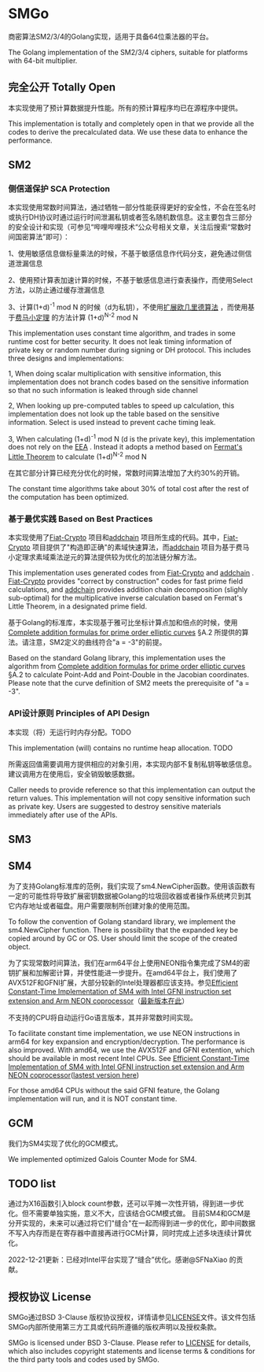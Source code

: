 # SMGo

商密算法SM2/3/4的Golang实现，适用于具备64位乘法器的平台。

The Golang implementation of the SM2/3/4 ciphers, suitable for platforms with 64-bit multiplier.

## 完全公开 Totally Open

本实现使用了预计算数据提升性能。所有的预计算程序均已在源程序中提供。

This implementation is totally and completely open in that we provide all the codes to derive the precalculated data. We use these data to enhance the performance.

## SM2
### 侧信道保护 SCA Protection

本实现使用常数时间算法，通过牺牲一部分性能获得更好的安全性，不会在签名时或执行DH协议时通过运行时间泄漏私钥或者签名随机数信息。这主要包含三部分的安全设计和实现（可参见“哔哩哔哩技术“公众号相关文章，关注后搜索“常数时间国密算法”即可）：

1、使用敏感信息做标量乘法的时候，不基于敏感信息作代码分支，避免通过侧信道泄漏信息

2、使用预计算表加速计算的时候，不基于敏感信息进行查表操作，而使用Select方法，以防止通过缓存泄漏信息

3、计算(1+d)<sup>-1</sup> mod N 的时候（d为私钥），不使用[扩展欧几里德算法](https://en.wikipedia.org/wiki/Extended_Euclidean_algorithm) ，而使用基于[费马小定理](https://en.wikipedia.org/wiki/Fermat%27s_little_theorem) 的方法计算 (1+d)<sup>N-2</sup> mod N

This implementation uses constant time algorithm, and trades in some runtime cost for better security. It does not leak timing information of private key or random number during signing or DH protocol. This includes three designs and implementations:

1, When doing scalar multiplication with sensitive information, this implementation does not branch codes based on the sensitive information so that no such information is leaked through side channel

2, When looking up pre-computed tables to speed up calculation, this implementation does not look up the table based on the sensitive information. Select is used instead to prevent cache timing leak.

3, When calculating (1+d)<sup>-1</sup> mod N (d is the private key), this implementation does not rely on the [EEA](https://en.wikipedia.org/wiki/Extended_Euclidean_algorithm) . Instead it adopts a method based on [Fermat's Little Theorem](https://en.wikipedia.org/wiki/Fermat%27s_little_theorem) to calculate (1+d)<sup>N-2</sup> mod N

在其它部分计算已经充分优化的时候，常数时间算法增加了大约30%的开销。

The constant time algorithms take about 30% of total cost after the rest of the computation has been optimized.

### 基于最优实践 Based on Best Practices

本实现使用了[Fiat-Crypto](https://github.com/mit-plv/fiat-crypto) 项目和[addchain](https://github.com/mmcloughlin/addchain) 项目所生成的代码。其中，[Fiat-Crypto](https://github.com/mit-plv/fiat-crypto) 项目提供了"构造即正确"的素域快速算法，而[addchain](https://github.com/mmcloughlin/addchain) 项目为基于费马小定理求素域乘法逆元的算法提供较为优化的加法链分解方法。

This implementation uses generated codes from [Fiat-Crypto](https://github.com/mit-plv/fiat-crypto) and [addchain](https://github.com/mmcloughlin/addchain) . [Fiat-Crypto](https://github.com/mit-plv/fiat-crypto) provides "correct by construction" codes for fast prime field calculations, and [addchain](https://github.com/mmcloughlin/addchain) provides addition chain decomposition (slighly sub-optimal) for the multiplicative inverse calculation based on Fermat's Little Theorem, in a designated prime field.

基于Golang的标准库，本实现基于雅可比坐标计算点加和倍点的时候，使用[Complete addition formulas for prime order elliptic curves](https://eprint.iacr.org/2015/1060) §A.2 所提供的算法。请注意，SM2定义的曲线符合"a = -3"的前提。

Based on the standard Golang library, this implementation uses the algorithm from [Complete addition formulas for prime order elliptic curves](https://eprint.iacr.org/2015/1060) §A.2 to calculate Point-Add and Point-Double in the Jacobian coordinates. Please note that the curve definition of SM2 meets the prerequisite of "a = -3".

### API设计原则 Principles of API Design

本实现（将）无运行时内存分配。TODO

This implementation (will) contains no runtime heap allocation. TODO

所需返回值需要调用方提供相应的对象引用，本实现内部不复制私钥等敏感信息。建议调用方在使用后，安全销毁敏感数据。

Caller needs to provide reference so that this implementation can output the return values. This implementation will not copy sensitive information such as private key. Users are suggested to destroy sensitive materials immediately after use of the APIs.

## SM3

## SM4
为了支持Golang标准库的范例，我们实现了sm4.NewCipher函数。使用该函数有一定的可能性将导致扩展密钥数据被Golang的垃圾回收器或者操作系统拷贝到其它内存地址或者磁盘。用户需要限制所创建对象的使用范围。

To follow the convention of Golang standard library, we implement the sm4.NewCipher function. There is possibility that the expanded key be copied around by GC or OS. User should limit the scope of the created object.

为了实现常数时间算法，我们在arm64平台上使用NEON指令集完成了SM4的密钥扩展和加解密计算，并使性能进一步提升。在amd64平台上，我们使用了AVX512F和GFNI扩展，大部分较新的Intel处理器都应该支持。参见[Efficient Constant-Time Implementation of SM4 with Intel GFNI instruction set extension and Arm NEON coprocessor](https://eprint.iacr.org/2022/1154)（[最新版本在此](./sm4-constanttime.pdf)）

不支持的CPU将自动运行Go语言版本，其并非常数时间实现。

To facilitate constant time implementation, we use NEON instructions in arm64 for key expansion and encryption/decryption. The performance is also improved. With amd64, we use the AVX512F and GFNI extention, which should be available in most recent Intel CPUs. See [Efficient Constant-Time Implementation of SM4 with Intel GFNI instruction set extension and Arm NEON coprocessor](https://eprint.iacr.org/2022/1154)([lastest version here](./sm4-constanttime.pdf))

For those amd64 CPUs without the said GFNI feature, the Golang implementation will run, and it is NOT constant time.

## GCM
我们为SM4实现了优化的GCM模式。

We implemented optimized Galois Counter Mode for SM4.

## TODO list
通过为X16函数引入block count参数，还可以平摊一次性开销，得到进一步优化。但不需要单独实施，意义不大，应该结合GCM模式做。 目前SM4和GCM是分开实现的，未来可以通过将它们"缝合"在一起而得到进一步的优化，即中间数据不写入内存而是在寄存器中直接再进行GCM计算，同时完成上述多块连续计算优化。

2022-12-21更新：已经对Intel平台实现了“缝合”优化。感谢@SFNaXiao 的贡献。

## 授权协议 License
SMGo通过BSD 3-Clause 版权协议授权，详情请参见[LICENSE](LICENSE)文件。该文件包括SMGo内部所使用第三方工具或代码所遵循的版权声明以及授权条款。

SMGo is licensed under BSD 3-Clause. Please refer to [LICENSE](LICENSE) for details, which also includes copyright statements and license terms & conditions for the third party tools and codes used by SMGo.
